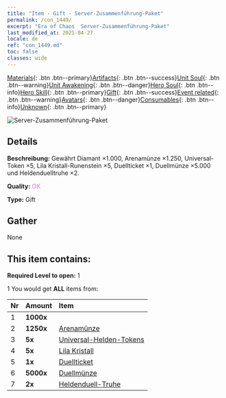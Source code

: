 ```yaml
---
title: "Item - Gift - Server-Zusammenführung-Paket"
permalink: /con_1449/
excerpt: "Era of Chaos  Server-Zusammenführung-Paket"
last_modified_at: 2021-04-27
locale: de
ref: "con_1449.md"
toc: false
classes: wide
---
```

 [Materials](/ItemsDE/){: .btn .btn--primary}[Artifacts](/ItemsDE/Artifacts/){: .btn .btn--success}[Unit Soul](/ItemsDE/UnitSoul/){: .btn .btn--warning}[Unit Awakening](/ItemsDE/UnitAwakening/){: .btn .btn--danger}[Hero Soul](/ItemsDE/HeroSoul/){: .btn .btn--info}[Hero Skill](/ItemsDE/HeroSkill/){: .btn .btn--primary}[Gift](/ItemsDE/Gift/){: .btn .btn--success}[Event related](/ItemsDE/Events/){: .btn .btn--warning}[Avatars](/ItemsDE/Avatars/){: .btn .btn--danger}[Consumables](/ItemsDE/Consumables/){: .btn .btn--info}[Unknown](/ItemsDE/Unknown/){: .btn .btn--primary}

 ![Server-Zusammenführung-Paket](/images/t/i_907063.png)

## Details
 **Beschreibung:** Gewährt Diamant ×1.000, Arenamünze ×1.250, Universal-Token ×5, Lila Kristall-Runenstein ×5, Duellticket ×1, Duellmünze ×5.000 und Heldenduelltruhe ×2.

 **Quality:** <span style="color: #DA70D6">OK</span>

 **Type:** Gift

## Gather

  None

## This item contains:

 **Required Level to open:** 1

 1 You would get **ALL** items  from:

  | Nr | Amount |     Item    |
  |:---|:-------|:------------|
  | 1 |  **1000x** | <i class="fas fa-gem"/> |  | 
  | 2 |  **1250x** | [Arenamünze](/ItemsDE/con_903/) |  | 
  | 3 |  **5x** | [Universal-Helden-Tokens](/ItemsDE/her_358/) |  | 
  | 4 |  **5x** | [Lila Kristall](/ItemsDE/con_720/) |  | 
  | 5 |  **1x** | [Duellticket](/ItemsDE/con_784/) |  | 
  | 6 |  **5000x** | [Duellmünze](/ItemsDE/con_907/) |  | 
  | 7 |  **2x** | [Heldenduell-Truhe](/ItemsDE/con_1008/) |  | 
